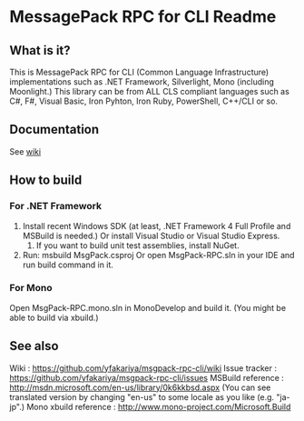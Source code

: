 # MessagePack RPC for CLI Readme

## What is it?

This is MessagePack RPC for CLI (Common Language Infrastructure) implementations such as .NET Framework, Silverlight, Mono (including Moonlight.)
This library can be from ALL CLS compliant languages such as C#, F#, Visual Basic, Iron Pyhton, Iron Ruby, PowerShell, C++/CLI or so.

## Documentation

See [wiki](https://github.com/yfakariya/msgpack-rpc-cli/wiki)

## How to build

### For .NET Framework

1. Install recent Windows SDK (at least, .NET Framework 4 Full Profile and MSBuild is needed.)
   Or install Visual Studio or Visual Studio Express.
    1. If you want to build unit test assemblies, install NuGet.
2. Run:
    msbuild MsgPack.csproj
   Or open MsgPack-RPC.sln in your IDE and run build command in it.

### For Mono

Open MsgPack-RPC.mono.sln in MonoDevelop and build it.
(You might be able to build via xbuild.)

## See also

  Wiki                  : https://github.com/yfakariya/msgpack-rpc-cli/wiki
  Issue tracker         : https://github.com/yfakariya/msgpack-rpc-cli/issues
  MSBuild reference     : http://msdn.microsoft.com/en-us/library/0k6kkbsd.aspx
  (You can see translated version by changing "en-us" to some locale as you like (e.g. "ja-jp".)
  Mono xbuild reference : http://www.mono-project.com/Microsoft.Build